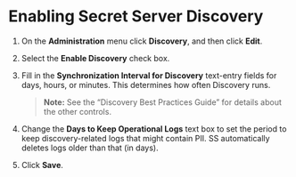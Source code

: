 [title]: # (Enabling Secret Server Discovery)
[tags]: # (Discovery)
[priority]: # (20)

# Enabling Secret Server Discovery

1. On the **Administration** menu click **Discovery**, and then click **Edit**.

1. Select the **Enable Discovery** check box.

1. Fill in the **Synchronization Interval for Discovery** text-entry fields for days, hours, or minutes. This determines how often Discovery runs.

   > **Note:** See the “Discovery Best Practices Guide” for details about the other controls.

1. Change the **Days to Keep Operational Logs** text box to set the period to keep discovery-related logs that might contain PII. SS automatically deletes logs older than that (in days).

1. Click **Save**.
